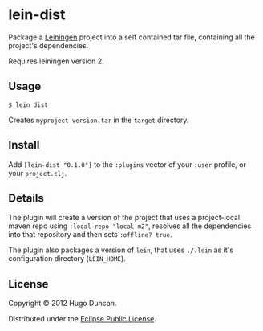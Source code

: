 # lein-dist

Package a [Leiningen](https://github.com/technomancy/leiningen) project into a
self contained tar file, containing all the project's dependencies.

Requires leiningen version 2.

## Usage

    $ lein dist

Creates `myproject-version.tar` in the `target` directory.

## Install

Add `[lein-dist "0.1.0"]` to the `:plugins` vector of your `:user`
profile, or your `project.clj`.

## Details

The plugin will create a version of the project that uses a project-local maven
repo using `:local-repo "local-m2"`, resolves all the dependencies into that
repository and then sets `:offline? true`.

The plugin also packages a version of `lein`, that uses `./.lein` as it's
configuration directory (`LEIN_HOME`).

## License

Copyright © 2012 Hugo Duncan.

Distributed under the
[Eclipse Public License](http://www.eclipse.org/legal/epl-v10.html).
